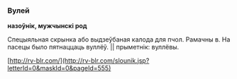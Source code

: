 ### Вулей
**назоўнік, мужчынскі род**

Спецыяльная скрынка або выдзеўбаная калода для пчол. Рамачны в. На пасецы было пятнаццаць вуллёў. || прыметнік: вуллёвы.

<a rel="author">[http://rv-blr.com/](http://rv-blr.com/slounik.jsp?letterId=0&maskId=0&pageId=555)</a>
